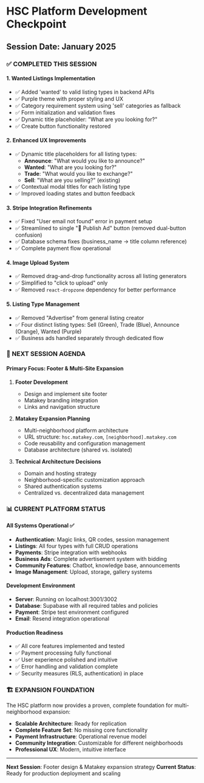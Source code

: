 # HSC Platform Development Checkpoint
## Session Date: January 2025

### ✅ COMPLETED THIS SESSION

#### 1. **Wanted Listings Implementation**
- ✅ Added 'wanted' to valid listing types in backend APIs
- ✅ Purple theme with proper styling and UX
- ✅ Category requirement system using 'sell' categories as fallback
- ✅ Form initialization and validation fixes
- ✅ Dynamic title placeholder: "What are you looking for?"
- ✅ Create button functionality restored

#### 2. **Enhanced UX Improvements**
- ✅ Dynamic title placeholders for all listing types:
  - **Announce**: "What would you like to announce?"
  - **Wanted**: "What are you looking for?" 
  - **Trade**: "What would you like to exchange?"
  - **Sell**: "What are you selling?" (existing)
- ✅ Contextual modal titles for each listing type
- ✅ Improved loading states and button feedback

#### 3. **Stripe Integration Refinements**
- ✅ Fixed "User email not found" error in payment setup
- ✅ Streamlined to single "🚀 Publish Ad" button (removed dual-button confusion)
- ✅ Database schema fixes (business_name → title column reference)
- ✅ Complete payment flow operational

#### 4. **Image Upload System**
- ✅ Removed drag-and-drop functionality across all listing generators
- ✅ Simplified to "click to upload" only
- ✅ Removed `react-dropzone` dependency for better performance

#### 5. **Listing Type Management**
- ✅ Removed "Advertise" from general listing creator
- ✅ Four distinct listing types: Sell (Green), Trade (Blue), Announce (Orange), Wanted (Purple)
- ✅ Business ads handled separately through dedicated flow

### 🎯 NEXT SESSION AGENDA

#### **Primary Focus: Footer & Multi-Site Expansion**

1. **Footer Development**
   - Design and implement site footer
   - Matakey branding integration
   - Links and navigation structure

2. **Matakey Expansion Planning**
   - Multi-neighborhood platform architecture
   - URL structure: `hsc.matakey.com`, `[neighborhood].matakey.com`
   - Code reusability and configuration management
   - Database architecture (shared vs. isolated)

3. **Technical Architecture Decisions**
   - Domain and hosting strategy
   - Neighborhood-specific customization approach
   - Shared authentication systems
   - Centralized vs. decentralized data management

### 📊 CURRENT PLATFORM STATUS

#### **All Systems Operational** ✅
- **Authentication**: Magic links, QR codes, session management
- **Listings**: All four types with full CRUD operations
- **Payments**: Stripe integration with webhooks
- **Business Ads**: Complete advertisement system with bidding
- **Community Features**: Chatbot, knowledge base, announcements
- **Image Management**: Upload, storage, gallery systems

#### **Development Environment**
- **Server**: Running on localhost:3001/3002
- **Database**: Supabase with all required tables and policies
- **Payment**: Stripe test environment configured
- **Email**: Resend integration operational

#### **Production Readiness**
- ✅ All core features implemented and tested
- ✅ Payment processing fully functional
- ✅ User experience polished and intuitive
- ✅ Error handling and validation complete
- ✅ Security measures (RLS, authentication) in place

### 🏗️ EXPANSION FOUNDATION

The HSC platform now provides a proven, complete foundation for multi-neighborhood expansion:
- **Scalable Architecture**: Ready for replication
- **Complete Feature Set**: No missing core functionality
- **Payment Infrastructure**: Operational revenue model
- **Community Integration**: Customizable for different neighborhoods
- **Professional UX**: Modern, intuitive interface

---
**Next Session**: Footer design & Matakey expansion strategy
**Current Status**: Ready for production deployment and scaling 